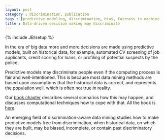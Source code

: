 ```yaml
---
layout: post
category : discrimination, publication
tags : [predictive modeling, discrimination, bias, fairness in machine learning, discrimination-aware data mining, indirect discrimination]
title : Data-driven decision making may discriminate
---
```

{% include JB/setup %}

In the era of big data more and more decisions are made using predictive models, built on historical data, for example, automated CV screening of job applicants, credit scoring for loans, or profiling of potential suspects by the police. 

Predictive models may discriminate people even if the computing process is fair and well-intentioned. This is because most data mining methods are based upon assumptions that the historical data is correct, and represents the population well, which is often not true in reality.

Our [book chapter](https://sites.google.com/site/zliobaitefiles/R1_chapter_calders_zliobaite.pdf) describes several scenarios how this may happen, and discusses computational techniques how to cope with that. All the book is [here](http://link.springer.com/book/10.1007/978-3-642-30487-3).

An emerging field of discrimination-aware data mining studies how to make predictive models free from discrimination, when historical data, on which they are built, may be biased, incomplete, or contain past discriminatory decisions. 

